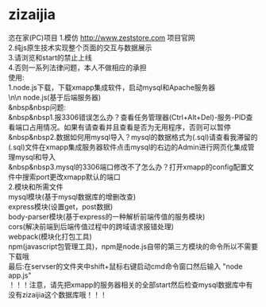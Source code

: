 # zizaijia
恣在家(PC)项目
1.模仿 http://www.zeststore.com 项目官网</br>
2.纯js原生技术实现整个页面的交互与数据展示</br>
3.请浏览和start的禁止上线</br>
4.否则一系列法律问题，本人不做相应的承担</br>
使用:</br>
1.node.js下载，下载xmapp集成软件，启动mysql和Apache服务器</br>
\n\n node.js(基于后端服务器)</br>
&nbsp&nbsp问题:</br>
&nbsp&nbsp1.报3306错误怎么办？查看任务管理器(Ctrl+Alt+Del)-服务-PID查看端口占用情况。如果有请查看并且查看是否为无用程序，否则可以暂停</br>
&nbsp&nbsp2.数据如何用mysql导入？mysql的数据格式为(.sql)请查看我滞留的(.sql)文件在xmapp集成服务器软件点击mysql的右边的Admin进行网页化集成管理mysql和导入</br>
&nbsp&nbsp3.mysql的3306端口修改不了怎么办？打开xmapp的config配置文件中搜索port更改xmapp默认的端口</br>
2.模块和所需文件</br>
mysql模块(基于mysql数据库的增删改查)</br>
express模块(设置get，post数据)</br>
body-parser模块(基于express的一种解析前端传值的服务模块)</br>
cors(解决前端到后端传值过程中的跨域请求报错处理)</br>
webpack(模块化打包工具)</br>
npm(javascript包管理工具)，npm是node.js自带的第三方模块的命令所以不需要下载哦</br>
最后:在servser的文件夹中shift+鼠标右键启动cmd命令窗口然后输入 "node app.js"</br>
！！！注意，请先把xmapp的服务器相关的全部start然后检查mysql数据库中有没有zizaijia这个数据库哦！！！</br>

